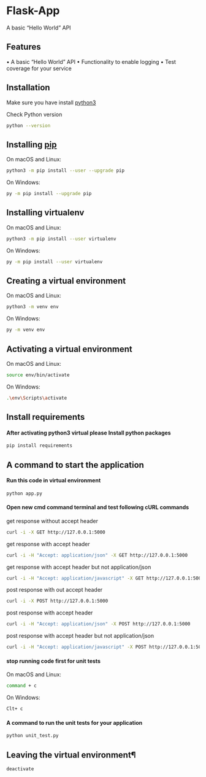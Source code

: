 # Flask-App
A basic “Hello World” API

## Features

• A basic “Hello World” API
• Functionality to enable logging
• Test coverage for your service


## Installation

Make sure you have install [python3](https://www.python.org/downloads/)

Check Python version
```bash
python --version
```

## Installing [pip](https://pip.pypa.io/en/stable/)
On macOS and Linux:
```bash
python3 -m pip install --user --upgrade pip
```
On Windows:
```bash
py -m pip install --upgrade pip
```


## Installing virtualenv
On macOS and Linux:
```bash
python3 -m pip install --user virtualenv
```
On Windows:
```bash
py -m pip install --user virtualenv
```

## Creating a virtual environment

On macOS and Linux:
```bash
python3 -m venv env
```
On Windows:
```bash
py -m venv env
```

## Activating a virtual environment

On macOS and Linux:
```bash
source env/bin/activate
```
On Windows:
```bash
.\env\Scripts\activate
```

## Install  requirements
#### <i class="icon-refresh"></i> After activating python3 virtual please Install python packages
```bash
pip install requirements
```

## A command to start the application
#### <i class="icon-refresh"></i> Run this code in virtual environment
```bash
python app.py
```

#### <i class="icon-refresh"></i> Open new cmd command terminal and test following cURL commands

get response without accept header
```bash
curl -i -X GET http://127.0.0.1:5000
```

get response with  accept header
```bash
curl -i -H "Accept: application/json" -X GET http://127.0.0.1:5000
```

get response with  accept header but not application/json
```bash
curl -i -H "Accept: application/javascript" -X GET http://127.0.0.1:5000
```

post response with out accept header
```bash
curl -i -X POST http://127.0.0.1:5000
```

post response with  accept header
```bash
curl -i -H "Accept: application/json" -X POST http://127.0.0.1:5000
```

post response with  accept header  but not application/json
```bash
curl -i -H "Accept: application/javascript" -X POST http://127.0.0.1:5000
```


#### <i class="icon-refresh"></i> stop running code first for unit tests
On macOS and Linux:
```bash
command + c
```
On Windows:
```bash
Clt+ c
```

#### <i class="icon-refresh"></i> A command to run the unit tests for your application
```bash
python unit_test.py
```

## Leaving the virtual environment¶

```bash
deactivate
```
